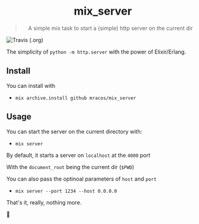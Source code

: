 <h1 align="center">mix_server</h1>
<blockquote align="center">A simple mix task to start a (simple) http server on the current dir</blockquote>

![Travis (.org)](https://img.shields.io/travis/mracos/mix_server.svg?style=flat-square)

The simplicity of `python -m http.server` with the power of Elixir/Erlang.

## Install

You can install with
- `mix archive.install github mracos/mix_server`

## Usage

You can start the server on the current directory with:
- `mix server`

By default, it starts a server on `localhost` at the `4000` port

With the `document_root` being the current dir (`$PWD`)

You can also pass the  optinoal parameters of `host` and `port`
- `mix server --port 1234 --host 0.0.0.0`

That's it, really, nothing more.

:duck:
